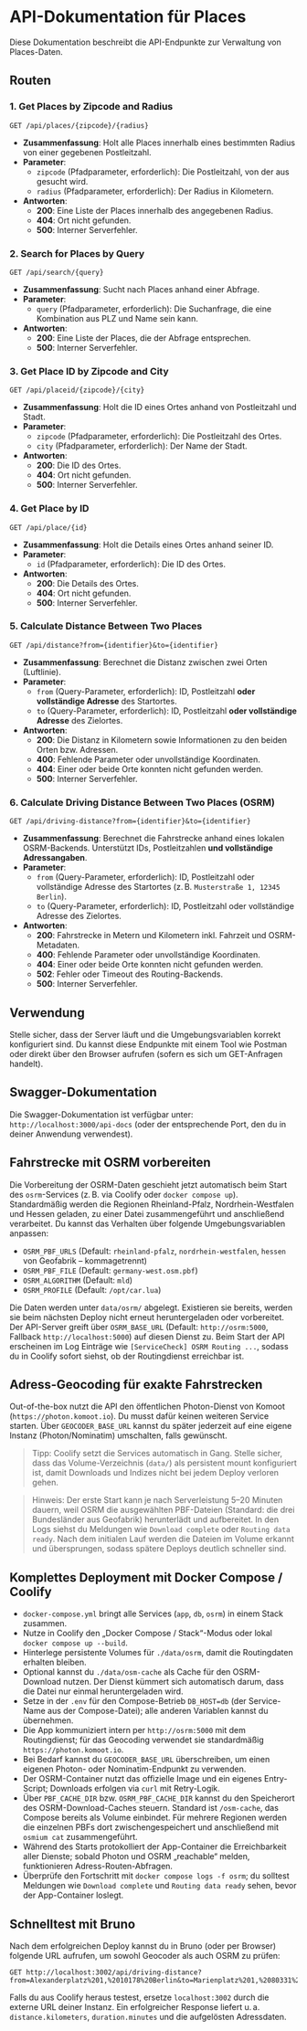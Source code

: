 # API-Dokumentation für Places

Diese Dokumentation beschreibt die API-Endpunkte zur Verwaltung von Places-Daten.

## Routen

### 1. Get Places by Zipcode and Radius

```
GET /api/places/{zipcode}/{radius}
```

- **Zusammenfassung**: Holt alle Places innerhalb eines bestimmten Radius von einer gegebenen Postleitzahl.
- **Parameter**:
  - `zipcode` (Pfadparameter, erforderlich): Die Postleitzahl, von der aus gesucht wird.
  - `radius` (Pfadparameter, erforderlich): Der Radius in Kilometern.
- **Antworten**:
  - **200**: Eine Liste der Places innerhalb des angegebenen Radius.
  - **404**: Ort nicht gefunden.
  - **500**: Interner Serverfehler.

### 2. Search for Places by Query

```
GET /api/search/{query}
```

- **Zusammenfassung**: Sucht nach Places anhand einer Abfrage.
- **Parameter**:
  - `query` (Pfadparameter, erforderlich): Die Suchanfrage, die eine Kombination aus PLZ und Name sein kann.
- **Antworten**:
  - **200**: Eine Liste der Places, die der Abfrage entsprechen.
  - **500**: Interner Serverfehler.

### 3. Get Place ID by Zipcode and City

```
GET /api/placeid/{zipcode}/{city}
```

- **Zusammenfassung**: Holt die ID eines Ortes anhand von Postleitzahl und Stadt.
- **Parameter**:
  - `zipcode` (Pfadparameter, erforderlich): Die Postleitzahl des Ortes.
  - `city` (Pfadparameter, erforderlich): Der Name der Stadt.
- **Antworten**:
  - **200**: Die ID des Ortes.
  - **404**: Ort nicht gefunden.
  - **500**: Interner Serverfehler.

### 4. Get Place by ID

```
GET /api/place/{id}
```

- **Zusammenfassung**: Holt die Details eines Ortes anhand seiner ID.
- **Parameter**:
  - `id` (Pfadparameter, erforderlich): Die ID des Ortes.
- **Antworten**:
  - **200**: Die Details des Ortes.
  - **404**: Ort nicht gefunden.
  - **500**: Interner Serverfehler.

### 5. Calculate Distance Between Two Places

```
GET /api/distance?from={identifier}&to={identifier}
```

- **Zusammenfassung**: Berechnet die Distanz zwischen zwei Orten (Luftlinie).
- **Parameter**:
  - `from` (Query-Parameter, erforderlich): ID, Postleitzahl **oder vollständige Adresse** des Startortes.
  - `to` (Query-Parameter, erforderlich): ID, Postleitzahl **oder vollständige Adresse** des Zielortes.
- **Antworten**:
  - **200**: Die Distanz in Kilometern sowie Informationen zu den beiden Orten bzw. Adressen.
  - **400**: Fehlende Parameter oder unvollständige Koordinaten.
  - **404**: Einer oder beide Orte konnten nicht gefunden werden.
  - **500**: Interner Serverfehler.

### 6. Calculate Driving Distance Between Two Places (OSRM)

```
GET /api/driving-distance?from={identifier}&to={identifier}
```

- **Zusammenfassung**: Berechnet die Fahrstrecke anhand eines lokalen OSRM-Backends. Unterstützt IDs, Postleitzahlen **und vollständige Adressangaben**.
- **Parameter**:
  - `from` (Query-Parameter, erforderlich): ID, Postleitzahl oder vollständige Adresse des Startortes (z. B. `Musterstraße 1, 12345 Berlin`).
  - `to` (Query-Parameter, erforderlich): ID, Postleitzahl oder vollständige Adresse des Zielortes.
- **Antworten**:
  - **200**: Fahrstrecke in Metern und Kilometern inkl. Fahrzeit und OSRM-Metadaten.
  - **400**: Fehlende Parameter oder unvollständige Koordinaten.
  - **404**: Einer oder beide Orte konnten nicht gefunden werden.
  - **502**: Fehler oder Timeout des Routing-Backends.
  - **500**: Interner Serverfehler.

## Verwendung

Stelle sicher, dass der Server läuft und die Umgebungsvariablen korrekt konfiguriert sind. Du kannst diese Endpunkte mit einem Tool wie Postman oder direkt über den Browser aufrufen (sofern es sich um GET-Anfragen handelt).

## Swagger-Dokumentation

Die Swagger-Dokumentation ist verfügbar unter: `http://localhost:3000/api-docs` (oder der entsprechende Port, den du in deiner Anwendung verwendest).

## Fahrstrecke mit OSRM vorbereiten

Die Vorbereitung der OSRM-Daten geschieht jetzt automatisch beim Start des `osrm`-Services (z. B. via Coolify oder `docker compose up`). Standardmäßig werden die Regionen Rheinland-Pfalz, Nordrhein-Westfalen und Hessen geladen, zu einer Datei zusammengeführt und anschließend verarbeitet. Du kannst das Verhalten über folgende Umgebungsvariablen anpassen:

- `OSRM_PBF_URLS` (Default: `rheinland-pfalz`, `nordrhein-westfalen`, `hessen` von Geofabrik – kommagetrennt)
- `OSRM_PBF_FILE` (Default: `germany-west.osm.pbf`)
- `OSRM_ALGORITHM` (Default: `mld`)
- `OSRM_PROFILE` (Default: `/opt/car.lua`)

Die Daten werden unter `data/osrm/` abgelegt. Existieren sie bereits, werden sie beim nächsten Deploy nicht erneut heruntergeladen oder vorbereitet.  
Der API-Server greift über `OSRM_BASE_URL` (Default: `http://osrm:5000`, Fallback `http://localhost:5000`) auf diesen Dienst zu.
Beim Start der API erscheinen im Log Einträge wie `[ServiceCheck] OSRM Routing ...`, sodass du in Coolify sofort siehst, ob der Routingdienst erreichbar ist.

## Adress-Geocoding für exakte Fahrstrecken

Out-of-the-box nutzt die API den öffentlichen Photon-Dienst von Komoot (`https://photon.komoot.io`). Du musst dafür keinen weiteren Service starten. Über `GEOCODER_BASE_URL` kannst du später jederzeit auf eine eigene Instanz (Photon/Nominatim) umschalten, falls gewünscht.

> Tipp: Coolify setzt die Services automatisch in Gang. Stelle sicher, dass das Volume-Verzeichnis (`data/`) als persistent mount konfiguriert ist, damit Downloads und Indizes nicht bei jedem Deploy verloren gehen.

> Hinweis: Der erste Start kann je nach Serverleistung 5–20 Minuten dauern, weil OSRM die ausgewählten PBF-Dateien (Standard: die drei Bundesländer aus Geofabrik) herunterlädt und aufbereitet. In den Logs siehst du Meldungen wie `Download complete` oder `Routing data ready`. Nach dem initialen Lauf werden die Dateien im Volume erkannt und übersprungen, sodass spätere Deploys deutlich schneller sind.

## Komplettes Deployment mit Docker Compose / Coolify

- `docker-compose.yml` bringt alle Services (`app`, `db`, `osrm`) in einem Stack zusammen.
- Nutze in Coolify den „Docker Compose / Stack“-Modus oder lokal `docker compose up --build`.
- Hinterlege persistente Volumes für `./data/osrm`, damit die Routingdaten erhalten bleiben.
- Optional kannst du `./data/osm-cache` als Cache für den OSRM-Download nutzen. Der Dienst kümmert sich automatisch darum, dass die Datei nur einmal heruntergeladen wird.
- Setze in der `.env` für den Compose-Betrieb `DB_HOST=db` (der Service-Name aus der Compose-Datei); alle anderen Variablen kannst du übernehmen.
- Die App kommuniziert intern per `http://osrm:5000` mit dem Routingdienst; für das Geocoding verwendet sie standardmäßig `https://photon.komoot.io`.
- Bei Bedarf kannst du `GEOCODER_BASE_URL` überschreiben, um einen eigenen Photon- oder Nominatim-Endpunkt zu verwenden.
- Der OSRM-Container nutzt das offizielle Image und ein eigenes Entry-Script; Downloads erfolgen via `curl` mit Retry-Logik.
- Über `PBF_CACHE_DIR` bzw. `OSRM_PBF_CACHE_DIR` kannst du den Speicherort des OSRM-Download-Caches steuern. Standard ist `/osm-cache`, das Compose bereits als Volume einbindet. Für mehrere Regionen werden die einzelnen PBFs dort zwischengespeichert und anschließend mit `osmium cat` zusammengeführt.
- Während des Starts protokolliert der App-Container die Erreichbarkeit aller Dienste; sobald Photon und OSRM „reachable“ melden, funktionieren Adress-Routen-Abfragen.
- Überprüfe den Fortschritt mit `docker compose logs -f osrm`; du solltest Meldungen wie `Download complete` und `Routing data ready` sehen, bevor der App-Container loslegt.

## Schnelltest mit Bruno

Nach dem erfolgreichen Deploy kannst du in Bruno (oder per Browser) folgende URL aufrufen, um sowohl Geocoder als auch OSRM zu prüfen:

```
GET http://localhost:3002/api/driving-distance?from=Alexanderplatz%201,%2010178%20Berlin&to=Marienplatz%201,%2080331%20Muenchen
```

Falls du aus Coolify heraus testest, ersetze `localhost:3002` durch die externe URL deiner Instanz. Ein erfolgreicher Response liefert u. a. `distance.kilometers`, `duration.minutes` und die aufgelösten Adressdaten.
